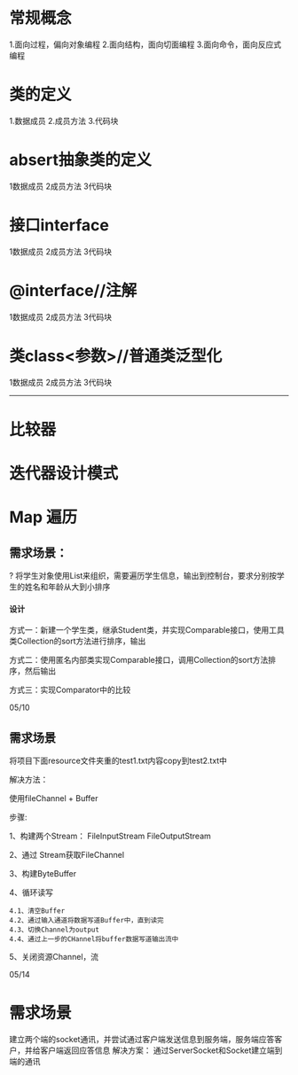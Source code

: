 # 常规概念
1.面向过程，偏向对象编程
2.面向结构，面向切面编程
3.面向命令，面向反应式编程

# 类的定义
1.数据成员
2.成员方法
3.代码块

# absert抽象类的定义
1数据成员
2成员方法
3代码块

# 接口interface
1数据成员
2成员方法
3代码块

# @interface//注解
1数据成员
2成员方法
3代码块

# 类class<参数>//普通类泛型化
1数据成员
2成员方法
3代码块

----------

# 比较器



# 迭代器设计模式



# Map 遍历



## 需求场景：

?	将学生对象使用List来组织，需要遍历学生信息，输出到控制台，要求分别按学生的姓名和年龄从大到小排序

#### 设计

方式一：新建一个学生类，继承Student类，并实现Comparable接口，使用工具类Collection的sort方法进行排序，输出

方式二：使用匿名内部类实现Comparable接口，调用Collection的sort方法排序，然后输出

方式三：实现Comparator中的比较

05/10
## 需求场景
将项目下面resource文件夹重的test1.txt内容copy到test2.txt中

解决方法：

使用fileChannel + Buffer

步骤:

1、构建两个Stream： FileInputStream FileOutputStream

2、通过 Stream获取FileChannel

3、构建ByteBuffer

4、循环读写

    4.1、清空Buffer
    4.2、通过输入通道将数据写道Buffer中，直到读完
    4.3、切换Channel为output
    4.4、通过上一步的CHannel将buffer数据写道输出流中

5、关闭资源Channel，流


05/14
# 需求场景
建立两个端的socket通讯，并尝试通过客户端发送信息到服务端，服务端应答客户，并给客户端返回应答信息
解决方案：
通过ServerSocket和Socket建立端到端的通讯